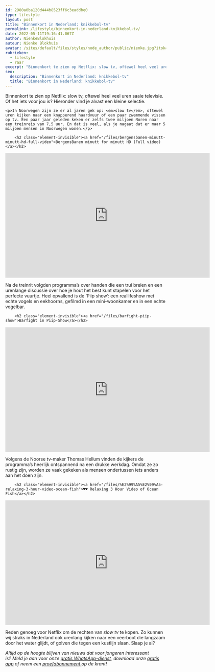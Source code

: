 ```yaml
---
id: 2980a0ba120d444b8523ff6c3eaddbe0
type: lifestyle
layout: post
title: "Binnenkort in Nederland: knikkebol-tv"
permalink: /lifestyle/binnenkort-in-nederland-knikkebol-tv/
date: 2022-05-11T19:16:41.067Z
author: NienkeBlokhuis
auteur: Nienke Blokhuis
avatar: /sites/default/files/styles/node_author/public/nienke.jpg?itok=qZlZS-v6
rubrieken:
  - lifestyle
  - raar
excerpt: "Binnenkort te zien op Netflix: slow tv, oftewel heel veel uren saaie televisie. Of het iets voor jou is? Hieronder vind je alvast een kleine selectie.  "
seo:
  description: "Binnenkort in Nederland: knikkebol-tv"
  title: "Binnenkort in Nederland: knikkebol-tv"
---
```

Binnenkort te zien op Netflix: slow tv, oftewel heel veel uren saaie televisie. Of het iets voor jou is? Hieronder vind je alvast een kleine selectie.  

    <p>In Noorwegen zijn ze er al jaren gek op: <em>slow tv</em>, oftewel uren kijken naar een knapperend haardvuur of een paar zwemmende vissen op tv. Een paar jaar geleden keken er zelfs twee miljoen Noren naar een treinreis van 7,5 uur. En dat is veel, als je nagaat dat er maar 5 miljoen mensen in Noorwegen wonen.</p>
<p><div class="media media-element-container media-default"><div id="file-21121" class="file file-video file-video-youtube">

        <h2 class="element-invisible"><a href="/files/bergensbanen-minutt-minutt-hd-full-video">BergensBanen minutt for minutt HD (Full video)</a></h2>
    
  
  <div class="content">
    <div class="media-youtube-video media-element file-default media-youtube-1">
  <iframe class="media-youtube-player" width="640" height="390" title="BergensBanen minutt for minutt HD (Full video)" src="https://www.youtube.com/embed/z7VYVjR_nwE?wmode=opaque&controls=" name="BergensBanen minutt for minutt HD (Full video)" frameborder="0" allowfullscreen="">Video van BergensBanen minutt for minutt HD (Full video)</iframe>
</div>
  </div>

  
</div>
</div>
<p>Na de treinrit volgden programma’s over handen die een trui breien en een urenlange discussie over hoe je hout het best kunt stapelen voor het perfecte vuurtje. Heel opvallend is de ‘Piip show’: een reallifeshow met echte vogels en eekhoorns, gefilmd in een mini-woonkamer en in een echte vogelbar.</p>
<p><div class="media media-element-container media-default"><div id="file-21122" class="file file-video file-video-youtube">

        <h2 class="element-invisible"><a href="/files/barfight-piip-show">Barfight in Piip-Show</a></h2>
    
  
  <div class="content">
    <div class="media-youtube-video media-element file-default media-youtube-2">
  <iframe class="media-youtube-player" width="640" height="390" title="Barfight in Piip-Show" src="https://www.youtube.com/embed/zrm5blI0Tf4?wmode=opaque&controls=" name="Barfight in Piip-Show" frameborder="0" allowfullscreen="">Video van Barfight in Piip-Show</iframe>
</div>
  </div>

  
</div>
</div>
<p>Volgens de Noorse tv-maker Thomas Hellum vinden de kijkers de programma’s heerlijk ontspannend na een drukke werkdag. Omdat ze zo rustig zijn, worden ze vaak gekeken als mensen ondertussen iets anders aan het doen zijn. </p>
<p><div class="media media-element-container media-default"><div id="file-21123" class="file file-video file-video-youtube">

        <h2 class="element-invisible"><a href="/files/%E2%99%A5%E2%99%A5-relaxing-3-hour-video-ocean-fish">♥♥ Relaxing 3 Hour Video of Ocean Fish</a></h2>
    
  
  <div class="content">
    <div class="media-youtube-video media-element file-default media-youtube-3">
  <iframe class="media-youtube-player" width="640" height="390" title="♥♥ Relaxing 3 Hour Video of Ocean Fish" src="https://www.youtube.com/embed/sI9OTeTGcrw?wmode=opaque&controls=" name="♥♥ Relaxing 3 Hour Video of Ocean Fish" frameborder="0" allowfullscreen="">Video van ♥♥ Relaxing 3 Hour Video of Ocean Fish</iframe>
</div>
  </div>

  
</div>
</div>
<p>Reden genoeg voor Netflix om de rechten van <em>slow tv</em> te kopen. Zo kunnen wij straks in Nederland ook urenlang kijken naar een veerboot die langzaam door het water glijdt, of golven die tegen een kustlijn slaan. Slaap je al?</p>
<p><em>Altijd op de hoogte blijven van nieuws dat voor jongeren interessant is? Meld je aan voor onze <a href="/whatsapp">gratis WhatsApp-dienst</a>, download onze <a href="/app">gratis app</a> of neem een <a href="https://abonneren.sevendays.nl/abonneren/abonnementen/ae/artikel">proefabonnement </a>op de krant!</em></p>  

